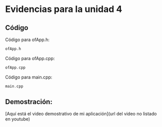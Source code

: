 # Evidencias para la unidad 4

## Código

Código para ofApp.h:

``` cpp
ofApp.h

```

Código para ofApp.cpp:

``` cpp
ofApp.cpp

```

Código para main.cpp:
``` cpp
main.cpp

```

## Demostración:

[Aquí está el video demostrativo de mi aplicación](url del video no listado en youtube)
